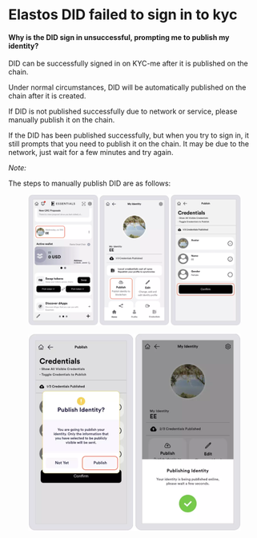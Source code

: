 # Elastos DID failed to sign in to kyc

#### Why is the DID sign in unsuccessful, prompting me to publish my identity?



DID can be successfully signed in on KYC-me after it is published on the chain.

Under normal circumstances, DID will be automatically published on the chain after it is created.&#x20;

If DID is not published successfully due to network or service, please manually publish it on the chain.

If the DID has been published successfully, but when you try to sign in, it still prompts that you need to publish it on the chain. It may be due to the network, just wait for a few minutes and try again.



_Note:_

The steps to manually publish DID are as follows:

<figure><img src="../.gitbook/assets/截屏2023-08-22 18.36.05.png" alt=""><figcaption></figcaption></figure>

<figure><img src="../.gitbook/assets/截屏2023-08-22 18.36.18.png" alt="" width="563"><figcaption></figcaption></figure>

